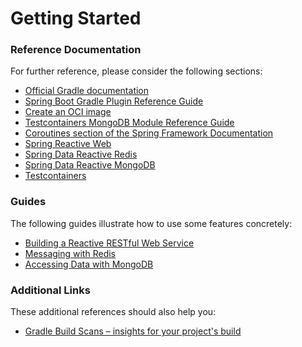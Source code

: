 # Getting Started

### Reference Documentation
For further reference, please consider the following sections:

* [Official Gradle documentation](https://docs.gradle.org)
* [Spring Boot Gradle Plugin Reference Guide](https://docs.spring.io/spring-boot/docs/2.7.0/gradle-plugin/reference/html/)
* [Create an OCI image](https://docs.spring.io/spring-boot/docs/2.7.0/gradle-plugin/reference/html/#build-image)
* [Testcontainers MongoDB Module Reference Guide](https://www.testcontainers.org/modules/databases/mongodb/)
* [Coroutines section of the Spring Framework Documentation](https://docs.spring.io/spring/docs/5.3.20/spring-framework-reference/languages.html#coroutines)
* [Spring Reactive Web](https://docs.spring.io/spring-boot/docs/2.7.0/reference/htmlsingle/#web.reactive)
* [Spring Data Reactive Redis](https://docs.spring.io/spring-boot/docs/2.7.0/reference/htmlsingle/#data.nosql.redis)
* [Spring Data Reactive MongoDB](https://docs.spring.io/spring-boot/docs/2.7.0/reference/htmlsingle/#data.nosql.mongodb)
* [Testcontainers](https://www.testcontainers.org/)

### Guides
The following guides illustrate how to use some features concretely:

* [Building a Reactive RESTful Web Service](https://spring.io/guides/gs/reactive-rest-service/)
* [Messaging with Redis](https://spring.io/guides/gs/messaging-redis/)
* [Accessing Data with MongoDB](https://spring.io/guides/gs/accessing-data-mongodb/)

### Additional Links
These additional references should also help you:

* [Gradle Build Scans – insights for your project's build](https://scans.gradle.com#gradle)

